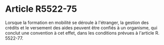 # Article R5522-75

  
Lorsque la formation en mobilité se déroule à l'étranger, la gestion des crédits et le versement des aides peuvent être confiés à un organisme, qui conclut une convention à cet effet, dans les conditions prévues à l'article R. 5522-77.